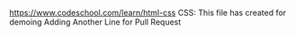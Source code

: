 https://www.codeschool.com/learn/html-css
CSS:
This file has created for demoing
Adding Another Line for Pull Request
 
